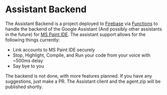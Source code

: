 # Assistant Backend

The Assistant Backend is a project deployed to [Firebase](https://firebase.google.com/) via [Functions](https://firebase.google.com/docs/functions) to handle the backend of the Google Assistant (And possibly other assistants in the future) for [MS Paint IDE](https://github.com/MSPaintIDE/MSPaintIDE). The assistant support allows for the following things currently:

- Link accounts to MS Paint IDE securely
- Stop, Highlight, Compile, and Run your code from your voice with ~500ms delay
- Say bye to you

The backend is not done, with more features planned. If you have any suggestions, just make a PR. The Assistant client and the agent.zip will be published shortly.

